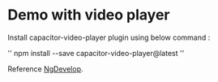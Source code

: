# Demo with video player
Install capacitor-video-player plugin using below command :

''
npm install --save capacitor-video-player@latest
''

Reference [NgDevelop](https://www.ngdevelop.tech/ionic-capacitor-video-player-mobile-and-web/).

